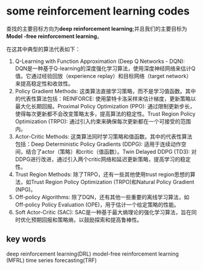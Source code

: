 # some reinforcement learning codes

查找的主要目标方向为**deep reinforcement learning**;并且我们的主要目标为 **Model -free reinforcement learning**。

在这其中典型的算法代表如下：

1. Q-Learning with Function Approximation (Deep Q Networks - DQN):
DQN是一种基于Q-learning的深度强化学习算法，使用深度神经网络来估计Q值。它通过经验回放（experience replay）和目标网络（target network）来提高稳定性和收敛性。
2. Policy Gradient Methods:
这类算法直接学习策略，而不是学习值函数。其中的代表性算法包括：REINFORCE: 使用蒙特卡洛采样来估计梯度，更新策略以最大化长期回报。Proximal Policy Optimization (PPO): 通过限制更新步长，使得每次更新都不会改变策略太多，提高算法的稳定性。Trust Region Policy Optimization (TRPO): 通过引入约束来确保每次更新都在一个可接受的范围内。
3. Actor-Critic Methods:
这类算法同时学习策略和值函数。其中的代表性算法包括：Deep Deterministic Policy Gradients (DDPG): 适用于连续动作空间，结合了actor（策略）和critic（值函数）。Twin Delayed DDPG (TD3): 对DDPG进行改进，通过引入两个critic网络和延迟更新策略，提高学习的稳定性。
5. Trust Region Methods:
除了TRPO，还有一些其他使用trust region思想的算法，如Trust Region Policy Optimization (TRPO)和Natural Policy Gradient (NPG)。
6. Off-policy Algorithms:
除了DQN，还有其他一些重要的离线学习算法，如Off-policy Policy Evaluation (OPE)，用于估计一个给定策略的性能。
7. Soft Actor-Critic (SAC):
SAC是一种基于最大熵理论的强化学习算法，旨在同时优化预期回报和策略熵，以鼓励探索和提高鲁棒性。

## key words

deep reinforcement learning(DRL)
model-free reinforcement learning (MFRL)
time series forecasting(TRF)
<!--stackedit_data:
eyJoaXN0b3J5IjpbNDExNzg0Mjk4LDE2NjQyMTA3NDEsLTc1ND
g4OTI4MF19
-->
